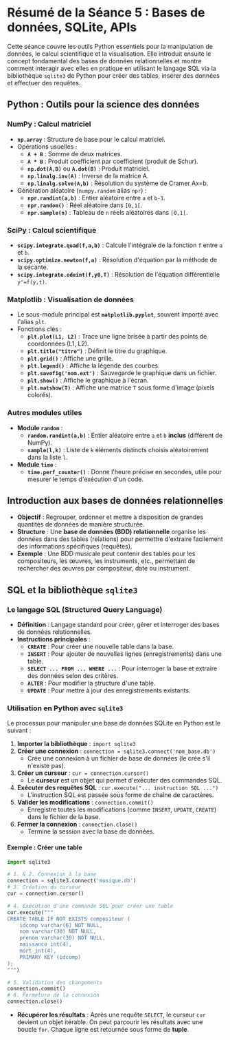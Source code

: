 # Résumé de la Séance 5 : Bases de données, SQLite, APIs

Cette séance couvre les outils Python essentiels pour la manipulation de données, le calcul scientifique et la visualisation. Elle introduit ensuite le concept fondamental des bases de données relationnelles et montre comment interagir avec elles en pratique en utilisant le langage SQL via la bibliothèque `sqlite3` de Python pour créer des tables, insérer des données et effectuer des requêtes.

## Python : Outils pour la science des données

### NumPy : Calcul matriciel
- **`np.array`** : Structure de base pour le calcul matriciel.
- Opérations usuelles :
    - **`A + B`** : Somme de deux matrices.
    - **`A * B`** : Produit coefficient par coefficient (produit de Schur).
    - **`np.dot(A,B)`** ou **`A.dot(B)`** : Produit matriciel.
    - **`np.linalg.inv(A)`** : Inverse de la matrice A.
    - **`np.linalg.solve(A,b)`** : Résolution du système de Cramer Ax=b.
- Génération aléatoire (`numpy.random` alias `npr`) :
    - **`npr.randint(a,b)`** : Entier aléatoire entre `a` et `b-1`.
    - **`npr.random()`** : Réel aléatoire dans `[0,1[`.
    - **`npr.sample(n)`** : Tableau de `n` réels aléatoires dans `[0,1[`.

### SciPy : Calcul scientifique
- **`scipy.integrate.quad(f,a,b)`** : Calcule l'intégrale de la fonction `f` entre `a` et `b`.
- **`scipy.optimize.newton(f,a)`** : Résolution d'équation par la méthode de la sécante.
- **`scipy.integrate.odeint(f,y0,T)`** : Résolution de l'équation différentielle `y'=f(y,t)`.

### Matplotlib : Visualisation de données
- Le sous-module principal est **`matplotlib.pyplot`**, souvent importé avec l'alias `plt`.
- Fonctions clés :
    - **`plt.plot(L1, L2)`** : Trace une ligne brisée à partir des points de coordonnées (L1, L2).
    - **`plt.title("titre")`** : Définit le titre du graphique.
    - **`plt.grid()`** : Affiche une grille.
    - **`plt.legend()`** : Affiche la légende des courbes.
    - **`plt.savefig('nom.ext')`** : Sauvegarde le graphique dans un fichier.
    - **`plt.show()`** : Affiche le graphique à l'écran.
    - **`plt.matshow(T)`** : Affiche une matrice `T` sous forme d'image (pixels colorés).

### Autres modules utiles
- **Module `random`** :
    - **`random.randint(a,b)`** : Entier aléatoire entre `a` et `b` **inclus** (différent de NumPy).
    - **`sample(l,k)`** : Liste de `k` éléments distincts choisis aléatoirement dans la liste `l`.
- **Module `time`** :
    - **`time.perf_counter()`** : Donne l'heure précise en secondes, utile pour mesurer le temps d'exécution d'un code.

## Introduction aux bases de données relationnelles

- **Objectif** : Regrouper, ordonner et mettre à disposition de grandes quantités de données de manière structurée.
- **Structure** : Une **base de données (BDD) relationnelle** organise les données dans des tables (relations) pour permettre d'extraire facilement des informations spécifiques (requêtes).
- **Exemple** : Une BDD musicale peut contenir des tables pour les compositeurs, les œuvres, les instruments, etc., permettant de rechercher des œuvres par compositeur, date ou instrument.

## SQL et la bibliothèque `sqlite3`

### Le langage SQL (Structured Query Language)
- **Définition** : Langage standard pour créer, gérer et interroger des bases de données relationnelles.
- **Instructions principales** :
    - **`CREATE`** : Pour créer une nouvelle table dans la base.
    - **`INSERT`** : Pour ajouter de nouvelles lignes (enregistrements) dans une table.
    - **`SELECT ... FROM ... WHERE ...`** : Pour interroger la base et extraire des données selon des critères.
    - **`ALTER`** : Pour modifier la structure d'une table.
    - **`UPDATE`** : Pour mettre à jour des enregistrements existants.

### Utilisation en Python avec `sqlite3`
Le processus pour manipuler une base de données SQLite en Python est le suivant :

1.  **Importer la bibliothèque** : `import sqlite3`
2.  **Créer une connexion** : `connection = sqlite3.connect('nom_base.db')`
    - Crée une connexion à un fichier de base de données (le crée s'il n'existe pas).
3.  **Créer un curseur** : `cur = connection.cursor()`
    - Le **curseur** est un objet qui permet d'exécuter des commandes SQL.
4.  **Exécuter des requêtes SQL** : `cur.execute("... instruction SQL ...")`
    - L'instruction SQL est passée sous forme de chaîne de caractères.
5.  **Valider les modifications** : `connection.commit()`
    - Enregistre toutes les modifications (comme `INSERT`, `UPDATE`, `CREATE`) dans le fichier de la base.
6.  **Fermer la connexion** : `connection.close()`
    - Termine la session avec la base de données.

#### Exemple : Créer une table
```python
import sqlite3

# 1. & 2. Connexion à la base
connection = sqlite3.connect('musique.db')
# 3. Création du curseur
cur = connection.cursor()

# 4. Exécution d'une commande SQL pour créer une table
cur.execute("""
CREATE TABLE IF NOT EXISTS compositeur (
    idcomp varchar(6) NOT NULL,
    nom varchar(30) NOT NULL,
    prenom varchar(30) NOT NULL,
    naissance int(4),
    mort int(4),
    PRIMARY KEY (idcomp)
);
""")

# 5. Validation des changements
connection.commit()
# 6. Fermeture de la connexion
connection.close()
```
- **Récupérer les résultats** : Après une requête `SELECT`, le curseur `cur` devient un objet itérable. On peut parcourir les résultats avec une boucle `for`. Chaque ligne est retournée sous forme de **tuple**.